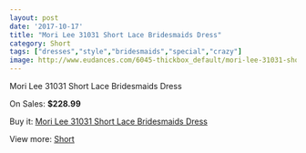 ```yaml
---
layout: post
date: '2017-10-17'
title: "Mori Lee 31031 Short Lace Bridesmaids Dress"
category: Short
tags: ["dresses","style","bridesmaids","special","crazy"]
image: http://www.eudances.com/6045-thickbox_default/mori-lee-31031-short-lace-bridesmaids-dress.jpg
---
```

Mori Lee 31031 Short Lace Bridesmaids Dress

On Sales: **$228.99**
<a href="https://www.eudances.com/en/short/2153-mori-lee-31031-short-lace-bridesmaids-dress.html"><amp-img layout="responsive" width="600" height="600" src="//www.eudances.com/6045-thickbox_default/mori-lee-31031-short-lace-bridesmaids-dress.jpg" alt="Mori Lee 31031 Short Lace Bridesmaids Dress 0" /></a>
<a href="https://www.eudances.com/en/short/2153-mori-lee-31031-short-lace-bridesmaids-dress.html"><amp-img layout="responsive" width="600" height="600" src="//www.eudances.com/6047-thickbox_default/mori-lee-31031-short-lace-bridesmaids-dress.jpg" alt="Mori Lee 31031 Short Lace Bridesmaids Dress 1" /></a>
<a href="https://www.eudances.com/en/short/2153-mori-lee-31031-short-lace-bridesmaids-dress.html"><amp-img layout="responsive" width="600" height="600" src="//www.eudances.com/6046-thickbox_default/mori-lee-31031-short-lace-bridesmaids-dress.jpg" alt="Mori Lee 31031 Short Lace Bridesmaids Dress 2" /></a>

Buy it: [Mori Lee 31031 Short Lace Bridesmaids Dress](https://www.eudances.com/en/short/2153-mori-lee-31031-short-lace-bridesmaids-dress.html "Mori Lee 31031 Short Lace Bridesmaids Dress")

View more: [Short](https://www.eudances.com/en/25-short "Short")